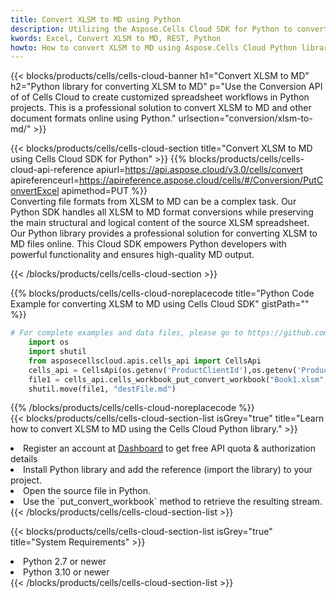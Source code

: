 ```yaml
---
title: Convert XLSM to MD using Python 
description: Utilizing the Aspose.Cells Cloud SDK for Python to convert a XLSM format file to a MD format file. 
kwords: Excel, Convert XLSM to MD, REST, Python
howto: How to convert XLSM to MD using Aspose.Cells Cloud Python library.
---
```



{{< blocks/products/cells/cells-cloud-banner h1="Convert XLSM to MD" h2="Python library for converting XLSM to MD" p="Use the Conversion API of of Cells Cloud to create customized spreadsheet workflows in Python projects. This is a professional solution to convert XLSM to MD and other document formats online using Python." urlsection="conversion/xlsm-to-md/" >}}

{{< blocks/products/cells/cells-cloud-section  title="Convert XLSM to MD using Cells Cloud SDK for Python" >}}
{{% blocks/products/cells/cells-cloud-api-reference  apiurl=https://api.aspose.cloud/v3.0/cells/convert  apireferenceurl=https://apireference.aspose.cloud/cells/#/Conversion/PutConvertExcel  apimethod=PUT %}}
<br/>
Converting file formats from XLSM to MD can be a complex task. Our Python SDK handles all XLSM to MD format conversions while preserving the main structural and logical content of the source XLSM spreadsheet. Our Python library provides a professional solution for converting XLSM to MD files online. This Cloud SDK empowers Python developers with powerful functionality and ensures high-quality MD output.

{{< /blocks/products/cells/cells-cloud-section >}}

{{% blocks/products/cells/cells-cloud-noreplacecode title="Python Code Example for converting XLSM to MD using Cells Cloud SDK" gistPath="" %}}
 
```python
# For complete examples and data files, please go to https://github.com/aspose-cells-cloud/aspose-cells-cloud-python/
    import os
    import shutil
    from asposecellscloud.apis.cells_api import CellsApi
    cells_api = CellsApi(os.getenv('ProductClientId'),os.getenv('ProductClientSecret'))
    file1 = cells_api.cells_workbook_put_convert_workbook("Book1.xlsm",format="md")
    shutil.move(file1, "destFile.md")     
```
 
{{% /blocks/products/cells/cells-cloud-noreplacecode  %}}
<br/>
{{< blocks/products/cells/cells-cloud-section-list isGrey="true"  title="Learn how to convert XLSM to MD using the Cells Cloud Python library." >}}
<li>Register an account at <a href="https://dashboard.aspose.cloud/">Dashboard</a> to get free API quota & authorization details</li>
<li>Install Python library and add the reference (import the library) to your project.</li>
<li>Open the source file in Python.</li>
<li>Use the `put_convert_workbook` method to retrieve the resulting stream.</li>
{{< /blocks/products/cells/cells-cloud-section-list >}}

{{< blocks/products/cells/cells-cloud-section-list isGrey="true"  title="System Requirements" >}}
<li>Python 2.7 or newer</li>
<li>Python 3.10 or newer</li>
{{< /blocks/products/cells/cells-cloud-section-list >}}
